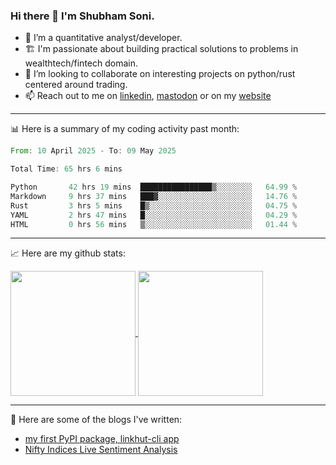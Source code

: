### Hi there 👋 I'm Shubham Soni.

- 🔭 I’m a quantitative analyst/developer.
- 🏗 I'm passionate about building practical solutions to problems in wealthtech/fintech domain.
- 👯 I’m looking to collaborate on interesting projects on python/rust centered around trading.
- 📫 Reach out to me on [linkedin](https://linkedin.com/in/shubxam), <a rel="me" href="https://mastodon.social/@shubxam">mastodon</a> or on my [website](https://shubxam.tech)

---

📊 Here is a summary of my coding activity past month:

<!--START_SECTION:waka-->

```rust
From: 10 April 2025 - To: 09 May 2025

Total Time: 65 hrs 6 mins

Python       42 hrs 19 mins  ████████████████▒░░░░░░░░   64.99 %
Markdown     9 hrs 37 mins   ███▓░░░░░░░░░░░░░░░░░░░░░   14.76 %
Rust         3 hrs 5 mins    █▒░░░░░░░░░░░░░░░░░░░░░░░   04.75 %
YAML         2 hrs 47 mins   █░░░░░░░░░░░░░░░░░░░░░░░░   04.29 %
HTML         0 hrs 56 mins   ▒░░░░░░░░░░░░░░░░░░░░░░░░   01.44 %
```

<!--END_SECTION:waka-->

---

📈 Here are my github stats:

<a href="https://github.com/shubxam">
  <img height=200 align="center" src="https://github-readme-stats.vercel.app/api/?username=shubxam&theme=dark&show=prs_merged_percentage&hide_rank=true&disable_animations=true&card_width=450" />
</a>
<a href="https://github.com/shubxam">
  <img height=200 align="center" src="https://github-readme-stats.vercel.app/api/top-langs/?username=shubxam&hide=HTML,CSS,Jupyter%20Notebook,Dart&size_weight=0.5&count_weight=0.5&hide_progress=true&card_width=100" />
</a>

---

📝 Here are some of the blogs I've written:

<!-- BLOG-POST-LIST:START -->
- [my first PyPI package, linkhut-cli app](https://shubxam.tech/my-first-package-on-pypi/)
- [Nifty Indices Live Sentiment Analysis](https://shubxam.tech/nifty-indices-live-sentiment-analysis/)
<!-- BLOG-POST-LIST:END -->
